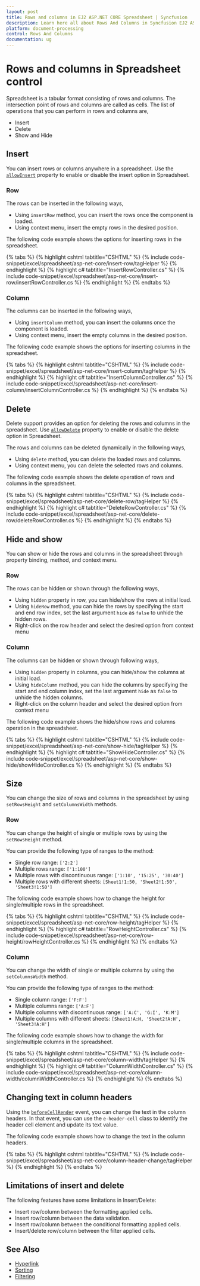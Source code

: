 ```yaml
---
layout: post
title: Rows and columns in EJ2 ASP.NET CORE Spreadsheet | Syncfusion
description: Learn here all about Rows And Columns in Syncfusion EJ2 ASP.NET CORE Spreadsheet component of Syncfusion Essential JS 2 and more.
platform: document-processing
control: Rows And Columns
documentation: ug
---
```



# Rows and columns in Spreadsheet control

Spreadsheet is a tabular format consisting of rows and columns. The intersection point of rows and columns are called as cells. The list of operations that you can perform in rows and columns are,

* Insert
* Delete
* Show and Hide

## Insert

You can insert rows or columns anywhere in a spreadsheet. Use the [`allowInsert`](https://help.syncfusion.com/cr/aspnetcore-js2/Syncfusion.EJ2.Spreadsheet.Spreadsheet.html#Syncfusion_EJ2_Spreadsheet_Spreadsheet_AllowInsert) property to enable or disable the insert option in Spreadsheet.

### Row

The rows can be inserted in the following ways,

* Using `insertRow` method, you can insert the rows once the component is loaded.
* Using context menu, insert the empty rows in the desired position.

The following code example shows the options for inserting rows in the spreadsheet.

{% tabs %}
{% highlight cshtml tabtitle="CSHTML" %}
{% include code-snippet/excel/spreadsheet/asp-net-core/insert-row/tagHelper %}
{% endhighlight %}
{% highlight c# tabtitle="InsertRowController.cs" %}
{% include code-snippet/excel/spreadsheet/asp-net-core/insert-row/insertRowController.cs %}
{% endhighlight %}
{% endtabs %}



### Column

The columns can be inserted in the following ways,

* Using `insertColumn` method, you can insert the columns once the component is loaded.
* Using context menu, insert the empty columns in the desired position.

The following code example shows the options for inserting columns in the spreadsheet.

{% tabs %}
{% highlight cshtml tabtitle="CSHTML" %}
{% include code-snippet/excel/spreadsheet/asp-net-core/insert-column/tagHelper %}
{% endhighlight %}
{% highlight c# tabtitle="InsertColumnController.cs" %}
{% include code-snippet/excel/spreadsheet/asp-net-core/insert-column/insertColumnController.cs %}
{% endhighlight %}
{% endtabs %}



## Delete

Delete support provides an option for deleting the rows and columns in the spreadsheet. Use [`allowDelete`](https://help.syncfusion.com/cr/aspnetcore-js2/Syncfusion.EJ2.Spreadsheet.Spreadsheet.html#Syncfusion_EJ2_Spreadsheet_Spreadsheet_AllowDelete) property to enable or disable the delete option in Spreadsheet.

The rows and columns can be deleted dynamically in the following ways,

* Using `delete` method, you can delete the loaded rows and columns.
* Using context menu, you can delete the selected rows and columns.

The following code example shows the delete operation of rows and columns in the spreadsheet.

{% tabs %}
{% highlight cshtml tabtitle="CSHTML" %}
{% include code-snippet/excel/spreadsheet/asp-net-core/delete-row/tagHelper %}
{% endhighlight %}
{% highlight c# tabtitle="DeleteRowController.cs" %}
{% include code-snippet/excel/spreadsheet/asp-net-core/delete-row/deleteRowController.cs %}
{% endhighlight %}
{% endtabs %}



## Hide and show

You can show or hide the rows and columns in the spreadsheet through property binding, method, and context menu.

### Row

The rows can be hidden or shown through the following ways,

* Using `hidden` property in row, you can hide/show the rows at initial load.
* Using `hideRow` method, you can hide the rows by specifying the start and end row index, set the last argument `hide` as `false` to unhide the hidden rows.
* Right-click on the row header and select the desired option from context menu

### Column

The columns can be hidden or shown through following ways,

* Using `hidden` property in columns, you can hide/show the columns at initial load.
* Using `hideColumn` method, you can hide the columns by specifying the start and end column index, set the last argument `hide` as `false` to unhide the hidden columns.
* Right-click on the column header and select the desired option from context menu

The following code example shows the hide/show rows and columns operation in the spreadsheet.

{% tabs %}
{% highlight cshtml tabtitle="CSHTML" %}
{% include code-snippet/excel/spreadsheet/asp-net-core/show-hide/tagHelper %}
{% endhighlight %}
{% highlight c# tabtitle="ShowHideController.cs" %}
{% include code-snippet/excel/spreadsheet/asp-net-core/show-hide/showHideController.cs %}
{% endhighlight %}
{% endtabs %}



## Size

You can change the size of rows and columns in the spreadsheet by using `setRowsHeight` and `setColumnsWidth` methods.

### Row

You can change the height of single or multiple rows by using the `setRowsHeight` method.

You can provide the following type of ranges to the method:

* Single row range: `['2:2']`
* Multiple rows range: `['1:100']`
* Multiple rows with discontinuous range: `['1:10', '15:25', '30:40']`
* Multiple rows with different sheets: `[Sheet1!1:50, 'Sheet2!1:50', 'Sheet3!1:50']`

The following code example shows how to change the height for single/multiple rows in the spreadsheet.

{% tabs %}
{% highlight cshtml tabtitle="CSHTML" %}
{% include code-snippet/excel/spreadsheet/asp-net-core/row-height/tagHelper %}
{% endhighlight %}
{% highlight c# tabtitle="RowHeightController.cs" %}
{% include code-snippet/excel/spreadsheet/asp-net-core/row-height/rowHeightController.cs %}
{% endhighlight %}
{% endtabs %}

### Column

You can change the width of single or multiple columns by using the `setColumnsWidth` method.

You can provide the following type of ranges to the method:

* Single column range: `['F:F']`
* Multiple columns range: `['A:F']`
* Multiple columns with discontinuous range: `['A:C', 'G:I', 'K:M']`
* Multiple columns with different sheets: `[Sheet1!A:H, 'Sheet2!A:H', 'Sheet3!A:H']`

The following code example shows how to change the width for single/multiple columns in the spreadsheet.

{% tabs %}
{% highlight cshtml tabtitle="CSHTML" %}
{% include code-snippet/excel/spreadsheet/asp-net-core/column-width/tagHelper %}
{% endhighlight %}
{% highlight c# tabtitle="ColumnWidthController.cs" %}
{% include code-snippet/excel/spreadsheet/asp-net-core/column-width/columnWidthController.cs %}
{% endhighlight %}
{% endtabs %}

## Changing text in column headers

Using the [`beforeCellRender`](https://help.syncfusion.com/cr/aspnetcore-js2/Syncfusion.EJ2.Spreadsheet.Spreadsheet.html#Syncfusion_EJ2_Spreadsheet_Spreadsheet_BeforeCellRender) event, you can change the text in the column headers. In that event, you can use the `e-header-cell` class to identify the header cell element and update its text value.

The following code example shows how to change the text in the column headers.

{% tabs %}
{% highlight cshtml tabtitle="CSHTML" %}
{% include code-snippet/excel/spreadsheet/asp-net-core/column-header-change/tagHelper %}
{% endhighlight %}
{% endtabs %}

## Limitations of insert and delete

The following features have some limitations in Insert/Delete:

* Insert row/column between the formatting applied cells.
* Insert row/column between the data validation.
* Insert row/column between the conditional formatting applied cells.
* Insert/delete row/column between the filter applied cells.

## See Also

* [Hyperlink](./link)
* [Sorting](./sort)
* [Filtering](./filter)
